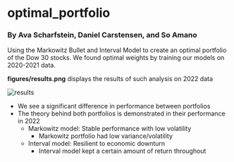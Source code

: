 # optimal_portfolio
### By Ava Scharfstein, Daniel Carstensen, and So Amano

Using the Markowitz Bullet and Interval Model to create an optimal portfolio of the Dow 30 stocks.
We found optimal weights by training our models on 2020-2021 data.

**figures/results.png** displays the results of such analysis on 2022 data

![results](https://user-images.githubusercontent.com/54069119/173930557-cbbd9c4b-d0a0-4335-904d-9640a58c24e7.png)

* We see a significant difference in performance between portfolios
* The theory behind both portfolios is demonstrated in their performance in 2022
  * Markowitz model:  Stable performance with low volatility
    * Markowitz portfolio had low variance/volatility
  * Interval model:  Resilient to economic downturn
    * Interval model kept a certain amount of return throughout
